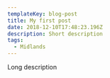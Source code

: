 ```yaml
---
templateKey: blog-post
title: My first post
date: 2018-12-10T17:48:23.196Z
description: Short description
tags:
  - Midlands
---
```

Long description
